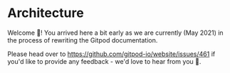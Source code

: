 <script context="module">
  export const prerender = true;
</script>

# Architecture

Welcome 👋! You arrived here a bit early as we are currently (May 2021) in the process of rewriting the Gitpod documentation.

Please head over to https://github.com/gitpod-io/website/issues/461 if you'd like to provide any feedback - we'd love to hear from you 🙏.
